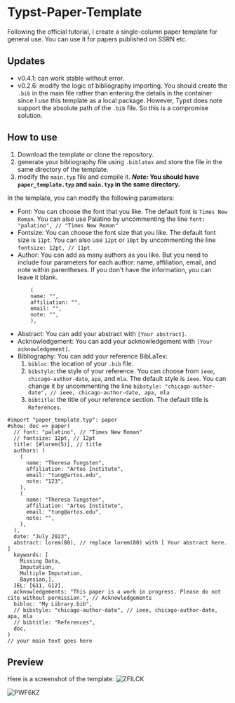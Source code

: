 # Typst-Paper-Template

Following the official tutorial, I create a single-column paper template for general use. You can use it for papers published on SSRN etc.

## Updates

* v0.4.1: can work stable without error.
* v0.2.6: modify the logic of bibliography importing. You should create the `.bib` in the main file rather than entering the details in the container since I use this template as a local package. However, Typst does note support the absolute path of the `.bib` file. So this is a compromise solution.

## How to use

1. Download the template or clone the repository.
2. generate your bibliography file using `.biblatex` and store the file in the same directory of the template.
3. modify the `main.typ` file and compile it.
   ***Note:* You should have `paper_template.typ` and `main.typ` in the same directory.**

In the template, you can modify the following parameters:

* Font: You can choose the font that you like. The default font is `Times New Roman`. You can also use Palatino by uncommenting the line `font: "palatino", // "Times New Roman"`
* Fontsize: You can choose the font size that you like. The default font size is `11pt`. You can also use `12pt` or `10pt` by uncommenting the line `fontsize: 12pt, // 11pt`
* Author: You can add as many authors as you like. But you need to include four parameters for each author: name, affiliation, email, and note within parentheses. If you don't have the information, you can leave it blank.
  ```
      (
      name: "",
      affiliation: "",
      email: "",
      note: "",
      ),
  ```
* Abstract: You can add your abstract with `[Your abstract]`.
* Acknowledgement: You can add your acknowledgement with `[Your acknowledgement]`.
* Bibliography: You can add your reference BibLaTex:
  1. `bibloc`: the location of your `.bib` file.
  2. `bibstyle`: the style of your reference. You can choose from `ieee`, `chicago-author-date`, `apa`, and `mla`. The default style is `ieee`. You can change it by uncommenting the line `bibstyle: "chicago-author-date", // ieee, chicago-author-date, apa, mla`
  3. `bibtitle`: the title of your reference section. The default title is `References`.

```
#import "paper_template.typ": paper
#show: doc => paper(
  // font: "palatino", // "Times New Roman"
  // fontsize: 12pt, // 12pt
  title: [#lorem(5)], // title 
  authors: (
    (
      name: "Theresa Tungsten",
      affiliation: "Artos Institute",
      email: "tung@artos.edu",
      note: "123",
    ),
    (
      name: "Theresa Tungsten",
      affiliation: "Artos Institute",
      email: "tung@artos.edu",
      note: "",
    ),
  ),
  date: "July 2023",
  abstract: lorem(80), // replace lorem(80) with [ Your abstract here. ]
  keywords: [
    Missing Data,
    Imputation,
    Multiple Imputation,
    Bayesian,],
  JEL: [G11, G12],
  acknowledgements: "This paper is a work in progress. Please do not cite without permission.", // Acknowledgements 
  bibloc: "My Library.bib",
  // bibstyle: "chicago-author-date", // ieee, chicago-author-date, apa, mla
  // bibtitle: "References",
  doc,
)
// your main text goes here
```

## Preview

Here is a screenshot of the template:
![ZFILCK](https://cdn.jsdelivr.net/gh/jxpeng98/imagerepo@main/2023/07/ZFILCK.png)

![PWF6KZ](https://cdn.jsdelivr.net/gh/jxpeng98/imagerepo@main/2023/07/PWF6KZ.png)
